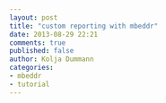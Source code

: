 ```yaml
---
layout: post
title: "custom reporting with mbeddr"
date: 2013-08-29 22:21
comments: true
published: false
author: Kolja Dummann
categories: 
- mbeddr
- tutorial
---
```

